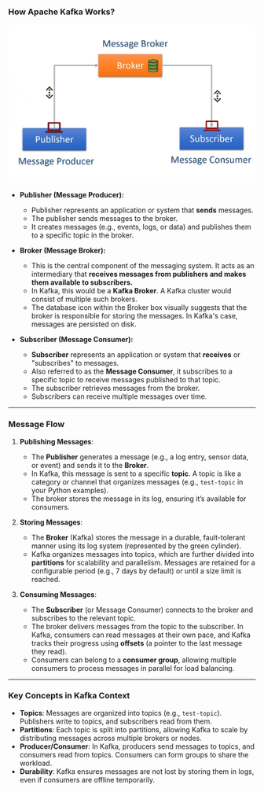 ### How Apache Kafka Works?

![Kafka diagram](image.png)

-   **Publisher (Message Producer):**
    
    -   Publisher represents an application or system that **sends** messages.
    -   The publisher sends messages to the broker.
    -   It creates messages (e.g., events, logs, or data) and publishes them to a specific topic in the broker.
-   **Broker (Message Broker):**
    
    -   This is the central component of the messaging system. It acts as an intermediary that **receives messages from publishers and makes them available to subscribers.**
    -   In Kafka, this would be a **Kafka Broker**. A Kafka cluster would consist of multiple such brokers.
    -   The database icon within the Broker box visually suggests that the broker is responsible for storing the messages. In Kafka's case, messages are persisted on disk.
-   **Subscriber (Message Consumer):**
    
    -   **Subscriber** represents an application or system that **receives** or "subscribes" to messages.
    -   Also referred to as the **Message Consumer**, it subscribes to a specific topic to receive messages published to that topic.
    -   The subscriber retrieves messages from the broker.
    -   Subscribers can receive multiple messages over time.
 
---

### Message Flow
1. **Publishing Messages**:
   - The **Publisher** generates a message (e.g., a log entry, sensor data, or event) and sends it to the **Broker**.
   - In Kafka, this message is sent to a specific **topic**. A topic is like a category or channel that organizes messages (e.g., `test-topic` in your Python examples).
   - The broker stores the message in its log, ensuring it’s available for consumers.

2. **Storing Messages**:
   - The **Broker** (Kafka) stores the message in a durable, fault-tolerant manner using its log system (represented by the green cylinder).
   - Kafka organizes messages into topics, which are further divided into **partitions** for scalability and parallelism. Messages are retained for a configurable period (e.g., 7 days by default) or until a size limit is reached.

3. **Consuming Messages**:
   - The **Subscriber** (or Message Consumer) connects to the broker and subscribes to the relevant topic.
   - The broker delivers messages from the topic to the subscriber. In Kafka, consumers can read messages at their own pace, and Kafka tracks their progress using **offsets** (a pointer to the last message they read).
   - Consumers can belong to a **consumer group**, allowing multiple consumers to process messages in parallel for load balancing.
  
---

### Key Concepts in Kafka Context
- **Topics**: Messages are organized into topics (e.g., `test-topic`). Publishers write to topics, and subscribers read from them.
- **Partitions**: Each topic is split into partitions, allowing Kafka to scale by distributing messages across multiple brokers or nodes.
- **Producer/Consumer**: In Kafka, producers send messages to topics, and consumers read from topics. Consumers can form groups to share the workload.
- **Durability**: Kafka ensures messages are not lost by storing them in logs, even if consumers are offline temporarily.
